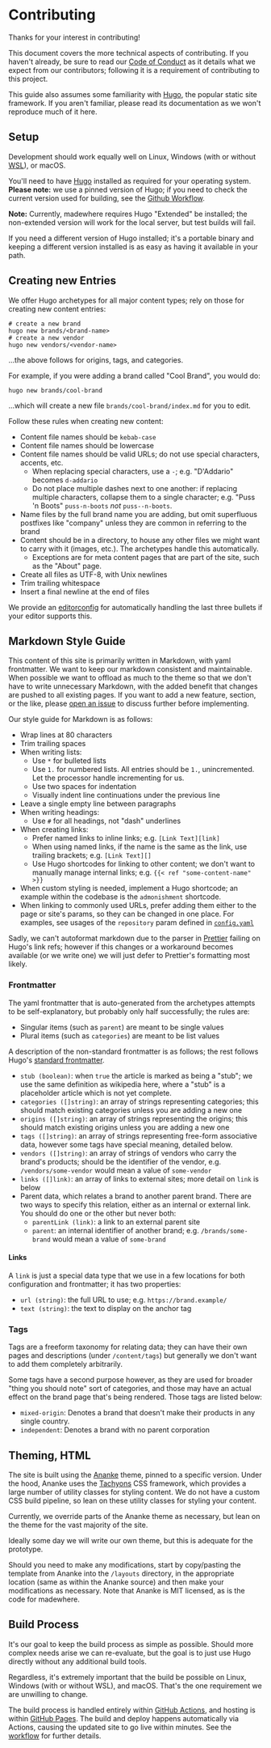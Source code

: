# Contributing

Thanks for your interest in contributing!

This document covers the more technical aspects of contributing. If you haven't
already, be sure to read our [Code of Conduct](./CODE_OF_CONDUCT.md) as it
details what we expect from our contributors; following it is a requirement of
contributing to this project.

This guide also assumes some familiarity with [Hugo][], the popular static site
framework. If you aren't familiar, please read its documentation as we won't
reproduce much of it here.

[hugo]: https://gohugo.io/

## Setup

Development should work equally well on Linux, Windows (with or without
[WSL][]), or macOS.

[WSL]: https://docs.microsoft.com/en-us/windows/wsl/about

You'll need to have [Hugo][] installed as required for your operating system.
**Please note:** we use a pinned version of Hugo; if you need to check the
current version used for building, see the [Github Workflow][workflow].

[workflow]: ./.github/workflows/gh-pages.yaml

**Note:** Currently, madewhere requires Hugo "Extended" be installed; the
non-extended version will work for the local server, but test builds will fail.

If you need a different version of Hugo installed; it's a portable binary and
keeping a different version installed is as easy as having it available in your
path.

## Creating new Entries

We offer Hugo archetypes for all major content types; rely on those for creating
new content entries:

```shell
# create a new brand
hugo new brands/<brand-name>
# create a new vendor
hugo new vendors/<vendor-name>
```

…the above follows for origins, tags, and categories.

For example, if you were adding a brand called "Cool Brand", you would do:

```shell
hugo new brands/cool-brand
```

…which will create a new file `brands/cool-brand/index.md` for you to edit.

Follow these rules when creating new content:

* Content file names should be `kebab-case`
* Content file names should be lowercase
* Content file names should be valid URLs; do not use special characters,
  accents, etc.
  * When replacing special characters, use a `-`; e.g. "D'Addario" becomes
    `d-addario`
  * Do not place multiple dashes next to one another: if replacing multiple
    characters, collapse them to a single character; e.g. "Puss 'n Boots"
    `puss-n-boots` _not_ `puss--n-boots`.
* Name files by the full brand name you are adding, but omit superfluous
  postfixes like "company" unless they are common in referring to the brand
* Content should be in a directory, to house any other files we might want to
  carry with it (images, etc.). The archetypes handle this automatically.
  * Exceptions are for meta content pages that are part of the site, such as the
    "About" page.
* Create all files as UTF-8, with Unix newlines
* Trim trailing whitespace
* Insert a final newline at the end of files

We provide an [editorconfig][] for automatically handling the last three bullets
if your editor supports this.

[editorconfig]: https://editorconfig.org/

## Markdown Style Guide

This content of this site is primarily written in Markdown, with yaml
frontmatter. We want to keep our markdown consistent and maintainable. When
possible we want to offload as much to the theme so that we don't have to write
unnecessary Markdown, with the added benefit that changes are pushed to all
existing pages. If you want to add a new feature, section, or the like, please
[open an issue][issues] to discuss further before implementing.

[issues]: ./issues/new

Our style guide for Markdown is as follows:

* Wrap lines at 80 characters
* Trim trailing spaces
* When writing lists:
  * Use `*` for bulleted lists
  * Use `1.` for numbered lists. All entries should be `1.`, unincremented. Let
    the processor handle incrementing for us.
  * Use two spaces for indentation
  * Visually indent line continuations under the previous line
* Leave a single empty line between paragraphs
* When writing headings:
  * Use `#` for all headings, not "dash" underlines
* When creating links:
  * Prefer named links to inline links; e.g. `[Link Text][link]`
  * When using named links, if the name is the same as the link, use trailing
    brackets; e.g. `[Link Text][]`
  * Use Hugo shortcodes for linking to other content; we don't want to manually
    manage internal links; e.g. `{{< ref "some-content-name" >}}`
* When custom styling is needed, implement a Hugo shortcode; an example within
  the codebase is the `admonishment` shortcode.
* When linking to commonly used URLs, prefer adding them either to the page or
  site's params, so they can be changed in one place. For examples, see usages
  of the `repository` param defined in [`config.yaml`][config]

[config]: ./config.yaml

Sadly, we can't autoformat markdown due to the parser in [Prettier][] failing
on Hugo's link refs; however if this changes or a workaround becomes available
(or we write one) we will just defer to Prettier's formatting most likely.

[prettier]: https://prettier.io

### Frontmatter

The yaml frontmatter that is auto-generated from the archetypes attempts to be
self-explanatory, but probably only half successfully; the rules are:

* Singular items (such as `parent`) are meant to be single values
* Plural items (such as `categories`) are meant to be list values

A description of the non-standard frontmatter is as follows; the rest follows
Hugo's [standard frontmatter][frontmatter].

[frontmatter]: https://gohugo.io/content-management/front-matter/

* `stub (boolean)`: when `true` the article is marked as being a "stub"; we use
  the same definition as wikipedia here, where a "stub" is a placeholder article
  which is not yet complete.
* `categories ([]string)`: an array of strings representing categories; this
  should match existing categories unless you are adding a new one
* `origins ([]string)`: an array of strings representing the origins; this
  should match existing origins unless you are adding a new one
* `tags ([]string)`: an array of strings representing free-form associative
  data, however some tags have special meaning, detailed below.
* `vendors ([]string)`: an array of strings of vendors who carry the brand's
  products; should be the identifier of the vendor, e.g. `/vendors/some-vendor`
  would mean a value of `some-vendor`
* `links ([]link)`: an array of links to external sites; more detail on `link`
  is below
* Parent data, which relates a brand to another parent brand. There are two ways
  to specify this relation, either as an internal or external link. You should
  do one or the other but never both:
  * `parentLink (link)`: a link to an external parent site
  * `parent`: an internal identifier of another brand; e.g. `/brands/some-brand`
    would mean a value of `some-brand`

#### Links

A `link` is just a special data type that we use in a few locations for both
configuration and frontmatter; it has two properties:

* `url (string)`: the full URL to use; e.g. `https://brand.example/`
* `text (string)`: the text to display on the anchor tag

### Tags

Tags are a freeform taxonomy for relating data; they can have their own pages
and descriptions (under `/content/tags`) but generally we don't want to add them
completely arbitrarily.

Some tags have a second purpose however, as they are used for broader "thing you
should note" sort of categories, and those may have an actual effect on the
brand page that's being rendered. Those tags are listed below:

* `mixed-origin`: Denotes a brand that doesn't make their products in any
  single country.
* `independent`: Denotes a brand with no parent corporation

## Theming, HTML

The site is built using the [Ananke][] theme, pinned to a specific version.
Under the hood, Ananke uses the [Tachyons][] CSS framework, which provides a
large number of utility classes for styling content. We do not have a custom CSS
build pipeline, so lean on these utility classes for styling your content.

Currently, we override parts of the Ananke theme as necessary, but lean on the
theme for the vast majority of the site.

Ideally some day we will write our own theme, but this is adequate for the
prototype.

Should you need to make any modifications, start by copy/pasting the template
from Ananke into the `/layouts` directory, in the appropriate location (same as
within the Ananke source) and then make your modifications as necessary. Note
that Ananke is MIT licensed, as is the code for madewhere.

[Ananke]: https://github.com/theNewDynamic/gohugo-theme-ananke
[Tachyons]: https://tachyons.io/

## Build Process

It's our goal to keep the build process as simple as possible. Should more
complex needs arise we can re-evaluate, but the goal is to just use Hugo
directly without any additional build tools.

Regardless, it's extremely important that the build be possible on Linux,
Windows (with or without WSL), and macOS. That's the one requirement we are
unwilling to change.

The build process is handled entirely within [GitHub Actions][], and hosting is
within [GitHub Pages][]. The build and deploy happens automatically via Actions,
causing the updated site to go live within minutes. See the [workflow][] for
further details.

[Github Actions]: https://github.com/features/actions
[GitHub Pages]: https://pages.github.com/
